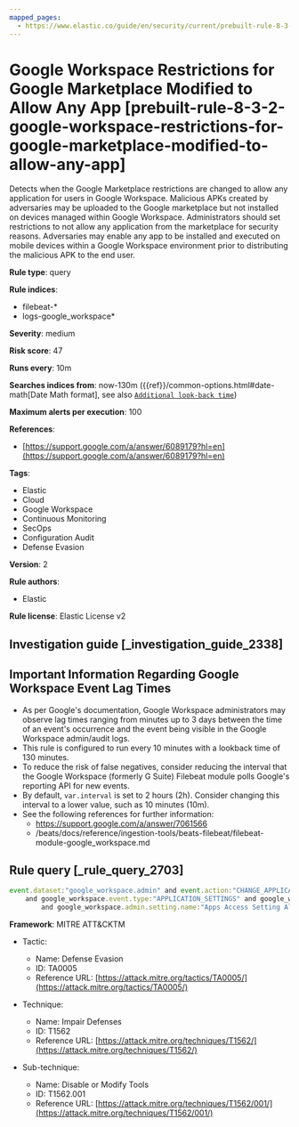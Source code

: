 ```yaml
---
mapped_pages:
  - https://www.elastic.co/guide/en/security/current/prebuilt-rule-8-3-2-google-workspace-restrictions-for-google-marketplace-modified-to-allow-any-app.html
---
```


# Google Workspace Restrictions for Google Marketplace Modified to Allow Any App [prebuilt-rule-8-3-2-google-workspace-restrictions-for-google-marketplace-modified-to-allow-any-app]

Detects when the Google Marketplace restrictions are changed to allow any application for users in Google Workspace. Malicious APKs created by adversaries may be uploaded to the Google marketplace but not installed on devices managed within Google Workspace. Administrators should set restrictions to not allow any application from the marketplace for security reasons. Adversaries may enable any app to be installed and executed on mobile devices within a Google Workspace environment prior to distributing the malicious APK to the end user.

**Rule type**: query

**Rule indices**:

* filebeat-*
* logs-google_workspace*

**Severity**: medium

**Risk score**: 47

**Runs every**: 10m

**Searches indices from**: now-130m ({{ref}}/common-options.html#date-math[Date Math format], see also [`Additional look-back time`](docs-content://solutions/security/detect-and-alert/create-detection-rule.md#rule-schedule))

**Maximum alerts per execution**: 100

**References**:

* [https://support.google.com/a/answer/6089179?hl=en](https://support.google.com/a/answer/6089179?hl=en)

**Tags**:

* Elastic
* Cloud
* Google Workspace
* Continuous Monitoring
* SecOps
* Configuration Audit
* Defense Evasion

**Version**: 2

**Rule authors**:

* Elastic

**Rule license**: Elastic License v2

## Investigation guide [_investigation_guide_2338]

## Important Information Regarding Google Workspace Event Lag Times
- As per Google's documentation, Google Workspace administrators may observe lag times ranging from minutes up to 3 days between the time of an event's occurrence and the event being visible in the Google Workspace admin/audit logs.
- This rule is configured to run every 10 minutes with a lookback time of 130 minutes.
- To reduce the risk of false negatives, consider reducing the interval that the Google Workspace (formerly G Suite) Filebeat module polls Google's reporting API for new events.
- By default, `var.interval` is set to 2 hours (2h). Consider changing this interval to a lower value, such as 10 minutes (10m).
- See the following references for further information:
  - https://support.google.com/a/answer/7061566
  - /beats/docs/reference/ingestion-tools/beats-filebeat/filebeat-module-google_workspace.md

## Rule query [_rule_query_2703]

```js
event.dataset:"google_workspace.admin" and event.action:"CHANGE_APPLICATION_SETTING" and event.category:(iam or configuration)
    and google_workspace.event.type:"APPLICATION_SETTINGS" and google_workspace.admin.application.name:"Google Workspace Marketplace"
        and google_workspace.admin.setting.name:"Apps Access Setting Allowlist access"  and google_workspace.admin.new_value:"ALLOW_ALL"
```

**Framework**: MITRE ATT&CKTM

* Tactic:

    * Name: Defense Evasion
    * ID: TA0005
    * Reference URL: [https://attack.mitre.org/tactics/TA0005/](https://attack.mitre.org/tactics/TA0005/)

* Technique:

    * Name: Impair Defenses
    * ID: T1562
    * Reference URL: [https://attack.mitre.org/techniques/T1562/](https://attack.mitre.org/techniques/T1562/)

* Sub-technique:

    * Name: Disable or Modify Tools
    * ID: T1562.001
    * Reference URL: [https://attack.mitre.org/techniques/T1562/001/](https://attack.mitre.org/techniques/T1562/001/)




